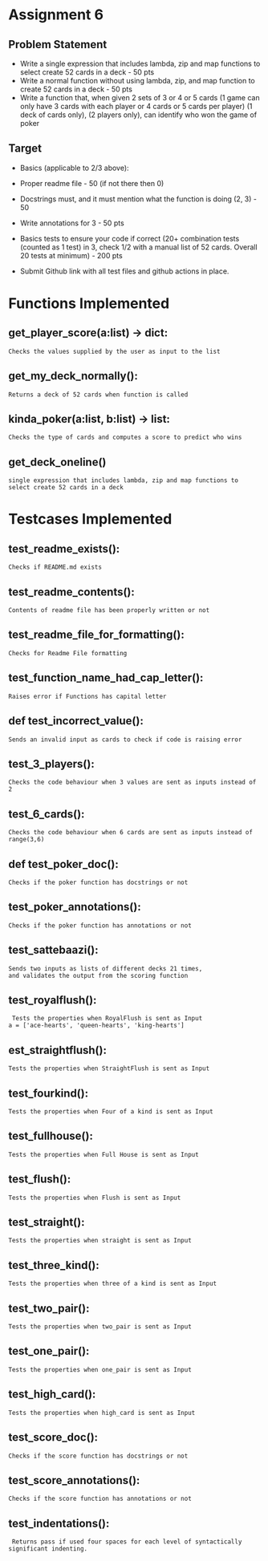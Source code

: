 # Assignment 6

## Problem Statement

- Write a single expression that includes lambda, zip and map functions to select create 52 cards in a deck - 50 pts
- Write a normal function without using lambda, zip, and map function to create 52 cards in a deck - 50 pts
- Write a function that, when given 2 sets of 3 or 4 or 5 cards (1 game can only have 3 cards with each player or 4 cards or 5 cards per player) (1 deck of cards only), (2 players only), can identify who won the game of poker 

## Target

- Basics (applicable to 2/3 above):

- Proper readme file - 50 (if not there then 0)
- Docstrings must, and it must mention what the function is doing (2, 3) - 50
- Write annotations for 3 - 50 pts
- Basics tests to ensure your code if correct (20+ combination tests (counted as 1 test) in 3, check 1/2 with a manual list of 52 cards. Overall 20 tests at minimum) - 200 pts
- Submit Github link with all test files and github actions in place. 


#  Functions Implemented 

## get_player_score(a:list) -> dict:
    Checks the values supplied by the user as input to the list

## get_my_deck_normally():
    Returns a deck of 52 cards when function is called

## kinda_poker(a:list, b:list) -> list:
    Checks the type of cards and computes a score to predict who wins

## get_deck_oneline()
    single expression that includes lambda, zip and map functions to select create 52 cards in a deck

# Testcases Implemented

## test_readme_exists():
    Checks if README.md exists

## test_readme_contents():
    Contents of readme file has been properly written or not

## test_readme_file_for_formatting():
    Checks for Readme File formatting

## test_function_name_had_cap_letter():
    Raises error if Functions has capital letter

## def test_incorrect_value():
    Sends an invalid input as cards to check if code is raising error

## test_3_players():
    Checks the code behaviour when 3 values are sent as inputs instead of 2

## test_6_cards():
    Checks the code behaviour when 6 cards are sent as inputs instead of range(3,6)

## def test_poker_doc():
    Checks if the poker function has docstrings or not

## test_poker_annotations():
    Checks if the poker function has annotations or not

## test_sattebaazi():
    Sends two inputs as lists of different decks 21 times,
    and validates the output from the scoring function

## test_royalflush():
     Tests the properties when RoyalFlush is sent as Input
    a = ['ace-hearts', 'queen-hearts', 'king-hearts']

## est_straightflush():
    Tests the properties when StraightFlush is sent as Input

## test_fourkind():
    Tests the properties when Four of a kind is sent as Input

 ## test_fullhouse():
    Tests the properties when Full House is sent as Input

## test_flush():
    Tests the properties when Flush is sent as Input

## test_straight():
    Tests the properties when straight is sent as Input

## test_three_kind():
    Tests the properties when three of a kind is sent as Input

## test_two_pair():
    Tests the properties when two_pair is sent as Input

## test_one_pair():
    Tests the properties when one_pair is sent as Input

## test_high_card():
    Tests the properties when high_card is sent as Input

## test_score_doc():
    Checks if the score function has docstrings or not

## test_score_annotations():
    Checks if the score function has annotations or not

## test_indentations():
     Returns pass if used four spaces for each level of syntactically significant indenting.